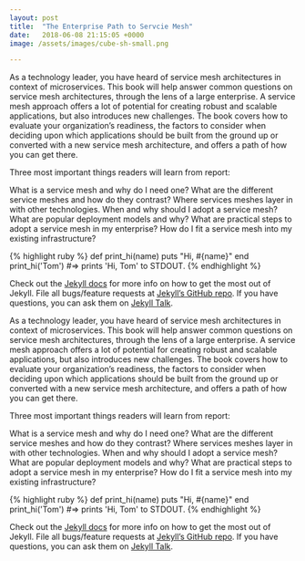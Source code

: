 ```yaml
---
layout: post
title:  "The Enterprise Path to Servcie Mesh"
date:   2018-06-08 21:15:05 +0000
image: /assets/images/cube-sh-small.png

---
```

As a technology leader, you have heard of service mesh architectures in context of microservices. This book will help answer common questions on service mesh architectures, through the lens of a large enterprise. A service mesh approach offers a lot of potential for creating robust and scalable applications, but also introduces new challenges. The book covers how to evaluate your organization’s readiness, the factors to consider when deciding upon which applications should be built from the ground up or converted with a new service mesh architecture, and offers a path of how you can get there. 

Three most important things readers will learn from report:

What is a service mesh and why do I need one? 
What are the different service meshes and how do they contrast?
Where services meshes layer in with other technologies.
When and why should I adopt a service mesh?
What are popular deployment models and why?
What are practical steps to adopt a service mesh in my enterprise?
How do I fit a service mesh into my existing infrastructure?


{% highlight ruby %}
def print_hi(name)
  puts "Hi, #{name}"
end
print_hi('Tom')
#=> prints 'Hi, Tom' to STDOUT.
{% endhighlight %}

Check out the [Jekyll docs][jekyll-docs] for more info on how to get the most out of Jekyll. File all bugs/feature requests at [Jekyll’s GitHub repo][jekyll-gh]. If you have questions, you can ask them on [Jekyll Talk][jekyll-talk].

[jekyll-docs]: https://jekyllrb.com/docs/home
[jekyll-gh]:   https://github.com/jekyll/jekyll
[jekyll-talk]: https://talk.jekyllrb.com/

As a technology leader, you have heard of service mesh architectures in context of microservices. This book will help answer common questions on service mesh architectures, through the lens of a large enterprise. A service mesh approach offers a lot of potential for creating robust and scalable applications, but also introduces new challenges. The book covers how to evaluate your organization’s readiness, the factors to consider when deciding upon which applications should be built from the ground up or converted with a new service mesh architecture, and offers a path of how you can get there. 

Three most important things readers will learn from report:

What is a service mesh and why do I need one? 
What are the different service meshes and how do they contrast?
Where services meshes layer in with other technologies.
When and why should I adopt a service mesh?
What are popular deployment models and why?
What are practical steps to adopt a service mesh in my enterprise?
How do I fit a service mesh into my existing infrastructure?



{% highlight ruby %}
def print_hi(name)
  puts "Hi, #{name}"
end
print_hi('Tom')
#=> prints 'Hi, Tom' to STDOUT.
{% endhighlight %}

Check out the [Jekyll docs][jekyll-docs] for more info on how to get the most out of Jekyll. File all bugs/feature requests at [Jekyll’s GitHub repo][jekyll-gh]. If you have questions, you can ask them on [Jekyll Talk][jekyll-talk].

[jekyll-docs]: https://jekyllrb.com/docs/home
[jekyll-gh]:   https://github.com/jekyll/jekyll
[jekyll-talk]: https://talk.jekyllrb.com/
